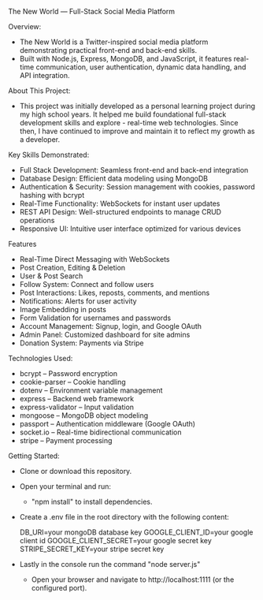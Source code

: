 The New World — Full-Stack Social Media Platform

Overview:
  - The New World is a Twitter-inspired social media platform demonstrating practical front-end and back-end skills.
  - Built with Node.js, Express, MongoDB, and JavaScript, it features real-time communication, user authentication, dynamic data handling, and API integration.

About This Project:
  - This project was initially developed as a personal learning project during my high school years. It helped me build foundational full-stack development skills and explore - real-time web technologies. Since then, I have continued to improve and maintain it to reflect my growth as a developer.

Key Skills Demonstrated:
  - Full Stack Development: Seamless front-end and back-end integration
  - Database Design: Efficient data modeling using MongoDB
  - Authentication & Security: Session management with cookies, password hashing with bcrypt
  - Real-Time Functionality: WebSockets for instant user updates
  - REST API Design: Well-structured endpoints to manage CRUD operations
  - Responsive UI: Intuitive user interface optimized for various devices

Features
  - Real-Time Direct Messaging with WebSockets
  - Post Creation, Editing & Deletion
  - User & Post Search
  - Follow System: Connect and follow users
  - Post Interactions: Likes, reposts, comments, and mentions
  - Notifications: Alerts for user activity
  - Image Embedding in posts
  - Form Validation for usernames and passwords
  - Account Management: Signup, login, and Google OAuth
  - Admin Panel: Customized dashboard for site admins
  - Donation System: Payments via Stripe

Technologies Used:
  - bcrypt – Password encryption
  - cookie-parser – Cookie handling
  - dotenv – Environment variable management
  - express – Backend web framework
  - express-validator – Input validation
  - mongoose – MongoDB object modeling
  - passport – Authentication middleware (Google OAuth)
  - socket.io – Real-time bidirectional communication
  - stripe – Payment processing

Getting Started:
  - Clone or download this repository.
  - Open your terminal and run: 
    - "npm install"
    to install dependencies.
  - Create a .env file in the root directory with the following content:

    DB_URI=your mongoDB database key
    GOOGLE_CLIENT_ID=your google client id
    GOOGLE_CLIENT_SECRET=your google secret key
    STRIPE_SECRET_KEY=your stripe secret key

  - Lastly in the console run the command "node server.js"
    - Open your browser and navigate to http://localhost:1111 (or the configured port).